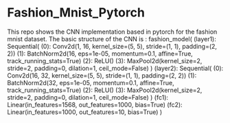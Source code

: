 # Fashion_Mnist_Pytorch
This repo shows the CNN implementation based in pytorch for the fashion mnist dataset. The basic structure of the CNN is : fashion_model(   (layer1): Sequential(     (0): Conv2d(1, 16, kernel_size=(5, 5), stride=(1, 1), padding=(2, 2))     (1): BatchNorm2d(16, eps=1e-05, momentum=0.1, affine=True, track_running_stats=True)     (2): ReLU()     (3): MaxPool2d(kernel_size=2, stride=2, padding=0, dilation=1, ceil_mode=False)   )   (layer2): Sequential(     (0): Conv2d(16, 32, kernel_size=(5, 5), stride=(1, 1), padding=(2, 2))     (1): BatchNorm2d(32, eps=1e-05, momentum=0.1, affine=True, track_running_stats=True)     (2): ReLU()     (3): MaxPool2d(kernel_size=2, stride=2, padding=0, dilation=1, ceil_mode=False)   )   (fc1): Linear(in_features=1568, out_features=1000, bias=True)   (fc2): Linear(in_features=1000, out_features=10, bias=True) )
